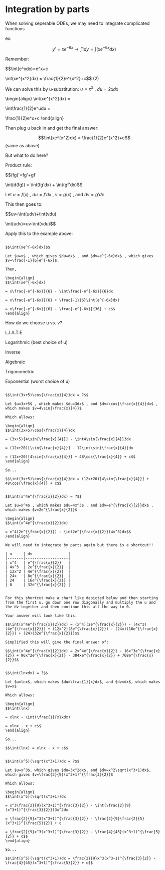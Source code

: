 # Integration by parts

When solving seperable ODEs, we may need to integrate complicated functions

ex: 

$$y'=xe^{-6x} \to \int1dy=\int(xe^{-6x}dx)$$

Remember:

$$\int(e^xdx)=e^x+c 

\int(xe^{x^2}dx) = \frac{1}{2}e^{x^2}+c$$ (2)

We can solve this by u-substitution: $u=x^2$ , $du=2xdx$

\begin{align}
\int(xe^{x^2}dx) =

\int\frac{1}{2}e^udu =

\frac{1}{2}e^u+c
\end{align}

Then plug u back in and get the final answer:

$$\int(xe^{x^2}dx) = \frac{1}{2}e^{x^2}+c$$ (same as above)

But what to do here?

Product rule:

$$(fg)'=fg'+gf'

\int(d(fg)) = \int(fg'dx) + \int(gf'dx)$$

Let $u=f(x)$ , $du=f'dx$ , $v=g(x)$ , and $dv=g'dx$

This then goes to:

$$uv=\int(udv)+\int(vdu) 

\int(udv)=uv-\int(vdu)$$

Apply this to the example above:

````{example} 1.6.1

$$\int(xe^{-6x}dx)$$

Let $u=x$ , which gives $du=dx$ , and $dv=e^{-6x}dx$ , which gives $v=\frac{-1}{6}e^{-6x}$. 

Then,

\begin{align}
$$\int(xe^{-6x}dx) 

= x\frac{-e^{-6x}}{6} - \int\frac{-e^{-6x}}{6}dx 

= x\frac{-e^{-6x}}{6} + \frac{-1}{6}\int(e^{-6x}dx) 

= x\frac{-e^{-6x}}{6} - \frac{-e^{-6x}}{36} + c$$
\end{align}
````

How do we choose u vs. v?

L.I.A.T.E

Logarithmic  (best choice of u)

Inverse

Algebraic

Trigonometric

Exponential  (worst choice of u)

````{example} 1.6.2

$$\int(3x+5)\cos{\frac{x}{4}}dx = ?$$ 

Let $u=3x+5$ , which makes $du=3dx$ , and $dv=\cos{\frac{x}{4}}dx$ , which makes $v=4\sin{\frac{x}{4}}$

Which allows:

\begin{align}
$$\int(3x+5)\cos{\frac{x}{4}}dx 

= (3x+5)[4\sin{\frac{x}{4}}] - \int4\sin{\frac{x}{4}}3dx 

= (12x+20)[\sin{\frac{x}{4}}] - 12\int\sin{\frac{x}{4}}dx 

= (12x+20)[4\sin{\frac{x}{4}}] + 48\cos{\frac{x}{4}} + c$$
\end{align}

So...

$$\int(3x+5)\cos{\frac{x}{4}}dx = (12x+20)[4\sin{\frac{x}{4}}] + 48\cos{\frac{x}{4}} + c$$
````

````{example} 1.6.3

$$\int(x^4e^{\frac{x}{2}}dx) = ?$$

Let $u=x^4$ , which makes $du=4x^3$ , and $dv=e^{\frac{x}{2}}dx$ , which makes $v=2e^{\frac{x}{2}}$

\begin{align}
$$\int(x^4e^{\frac{x}{2}}dx) 

= x^4(2e^{\frac{x}{2}}) - \int2e^{\frac{x}{2}}(4x^3)dx$$
/end{align}

We will need to integrate by parts again but there is a shortcut!!

| u     | dv                |
|-------|-------------------|
| x^4   | e^{\frac{x}{2}}   |
| 4x^3  | 2e^{\frac{x}{2}}  |
| 12x^2 | 4e^{\frac{x}{2}}  |
| 24x   | 8e^{\frac{x}{2}}  |
| 24    | 16e^{\frac{x}{2}} |
| 0     | 32e^{\frac{x}{2}} |


For this shortcut make a chart like depicted below and then starting from the first u, go down one row diagonally and multiply the u and the dv together and then continue this all the way to 0.

Your answer will look like this:

$$\int(x^4e^{\frac{x}{2}}dx) = (x^4)(2e^{\frac{x}{2}}) - (4x^3)(4e^{\frac{x}{2}}) + (12x^2)(8e^{\frac{x}{2}}) - (24x)(16e^{\frac{x}{2}}) + (24)(32e^{\frac{x}{2}})$$

Simplified this will give the final answer of:

$$\int(x^4e^{\frac{x}{2}}dx) = 2x^4e^{\frac{x}{2}} - 16x^3e^{\frac{x}{2}} + 96x^2e^{\frac{x}{2}} - 384xe^{\frac{x}{2}} + 768e^{\frac{x}{2}}$$
````

````{example} 1.6.4

$$\int(lnxdx) = ?$$

Let $u=lnx$, which makes $du=\frac{1}{x}dx$, and $dv=dx$, which makes $v=x$

Which allows:

\begin{align}
$$\int(lnx) 

= xlnx - \int(\frac{1}{x}xdx) 

= xlnx - x + c$$
\end{align}

So...

$$\int(lnx) = xlnx - x + c$$
````

````{example} 1.6.5

$$\int(x^5)(\sqrt(x^3+1))dx = ?$$

Let $u=x^3$, which gives $du=3x^2dx$, and $dv=x^2\sqrt(x^3+1)dx$, which gives $v=\frac{2}{9}(x^3+1)^{\frac{3}{2}}$

Which allows:

\begin{align}
$$\int(x^5)(\sqrt(x^3+1))dx 

= x^3\frac{2}{9}(x^3+1)^{\frac{3}{2}} - \int(\frac{2}{9}(x^3+1)^{\frac{3}{2}})3x^2dx 

= \frac{2}{9}x^3(x^3+1)^{\frac{3}{2}} - \frac{2}{9}\frac{2}{5}(x^3+1)^{\frac{5}{2}} + c 

= \frac{2}{9}x^3(x^3+1)^{\frac{3}{2}} - \frac{4}{45}(x^3+1)^{\frac{5}{2}} + c$$
\end{align}

So...

$$\int(x^5)(\sqrt(x^3+1))dx = \frac{2}{9}x^3(x^3+1)^{\frac{3}{2}} - \frac{4}{45}(x^3+1)^{\frac{5}{2}} + c$$